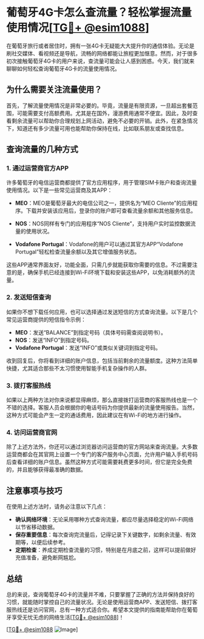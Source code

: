 # 葡萄牙4G卡怎么查流量？轻松掌握流量使用情况[[TG💪+ @esim1088](https://t.me/s/esim1088)]

在葡萄牙旅行或者居住时，拥有一张4G卡无疑能大大提升你的通信体验。无论是刷社交媒体、看视频还是导航，流畅的网络都能让旅程更加惬意。然而，对于很多初次接触葡萄牙4G卡的用户来说，查流量可能会让人感到困惑。今天，我们就来聊聊如何轻松查询葡萄牙4G卡的流量使用情况。

## 为什么需要关注流量使用？

首先，了解流量使用情况是非常必要的。毕竟，流量是有限资源，一旦超出套餐范围，可能需要支付高额费用。尤其是在国外，漫游费用通常不便宜。因此，及时查看剩余流量可以帮助你合理规划上网活动，避免不必要的开销。此外，在紧急情况下，知道还有多少流量可用也能帮助你保持在线，比如联系朋友或查找信息。

## 查询流量的几种方式

### 1. **通过运营商官方APP**

许多葡萄牙的电信运营商都提供了官方应用程序，用于管理SIM卡账户和查询流量使用情况。以下是一些常见运营商及其APP：

- **MEO**：MEO是葡萄牙最大的电信公司之一，提供名为“MEO Cliente”的应用程序。下载并安装该应用后，登录你的账户即可查看流量余额和其他服务信息。
  
- **NOS**：NOS同样有专门的应用程序“NOS Cliente”，支持用户实时监控数据流量的使用状况。

- **Vodafone Portugal**：Vodafone的用户可以通过其官方APP“Vodafone Portugal”轻松检查流量余额以及其它增值服务状态。

这些APP通常界面友好，功能全面，只需几步就能获取你需要的信息。不过需要注意的是，确保手机已经连接到Wi-Fi环境下载和安装这些APP，以免消耗额外的流量。

### 2. **发送短信查询**

如果你不想下载任何应用，也可以选择通过发送短信的方式查询流量。以下是几个常见运营商提供的短信指令示例：

- **MEO**：发送“BALANCE”到指定号码（具体号码需查阅说明书）。
- **NOS**：发送“INFO”到指定号码。
- **Vodafone Portugal**：发送“INFO”或类似关键词到指定号码。

收到回复后，你将看到详细的账户信息，包括当前剩余的流量额度。这种方法简单快捷，尤其适合那些不太习惯使用智能手机复杂操作的人群。

### 3. **拨打客服热线**

如果以上两种方法对你来说都显得麻烦，那么直接拨打运营商的客服热线也是一个不错的选择。客服人员会根据你的电话号码为你提供最新的流量使用报告。当然，这种方式可能会产生一定的通话费用，因此建议在有Wi-Fi的地方进行操作。

### 4. **访问运营商官网**

除了上述方法外，你还可以通过浏览器访问运营商的官方网站来查询流量。大多数运营商都会在其官网上设置一个专门的客户服务中心页面，允许用户输入手机号码后查看详细的账户信息。虽然这种方式可能需要耗费更多时间，但它是完全免费的，并且能够获得最准确的数据。

## 注意事项与技巧

在使用上述方法时，请务必注意以下几点：

- **确认网络环境**：无论采用哪种方式查询流量，都应尽量选择稳定的Wi-Fi网络以节省移动数据。
- **保存重要信息**：每次查询完流量后，记得记录下关键数字，如剩余流量、有效期等，以便后续参考。
- **定期检查**：养成定期检查流量的习惯，特别是在月底之前，这样可以提前做好充值准备，避免断网尴尬。

## 总结

总的来说，查询葡萄牙4G卡的流量并不难，只要掌握了正确的方法并保持良好的习惯，就能随时掌控自己的流量状况。无论是使用运营商APP、发送短信、拨打客服热线还是访问官网，总有一种方式适合你。希望本文提供的指南能帮助你在葡萄牙享受无忧无虑的网络生活[[TG💪+ @esim1088](https://t.me/s/esim1088)]！

[[TG💪+ @esim1088](https://t.me/s/esim1088) ![Image](https://i.postimg.cc/4NQfJmqS/Snipaste-2025-05-13-00-14-12.png)]